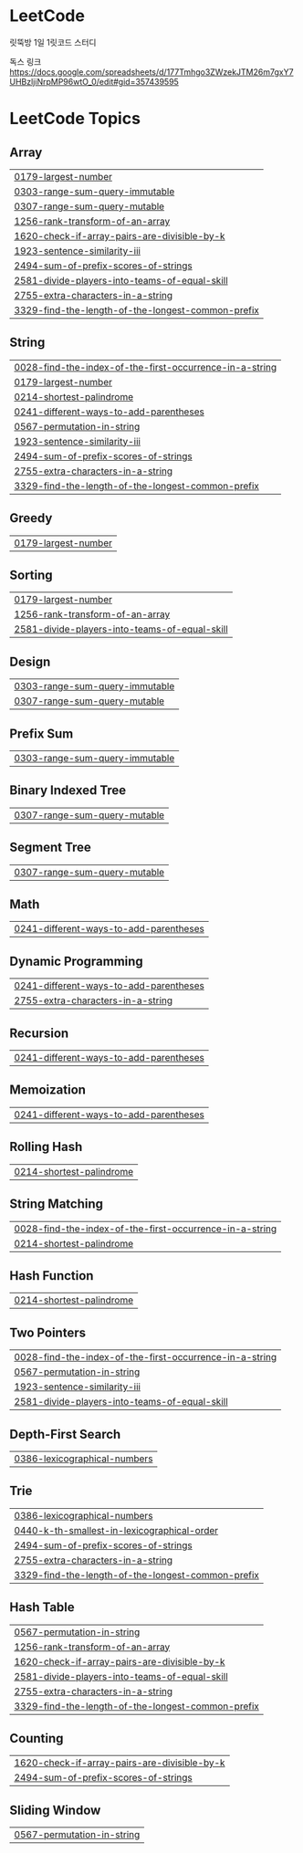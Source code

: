 # LeetCode

릿뚝방 1일 1릿코드 스터디

독스 링크 https://docs.google.com/spreadsheets/d/177Tmhgo3ZWzekJTM26m7gxY7UHBzljiNrpMP96wtO_0/edit#gid=357439595

<!---LeetCode Topics Start-->
# LeetCode Topics
## Array
|  |
| ------- |
| [0179-largest-number](https://github.com/Myeongjoon/LeetCode/tree/master/0179-largest-number) |
| [0303-range-sum-query-immutable](https://github.com/Myeongjoon/LeetCode/tree/master/0303-range-sum-query-immutable) |
| [0307-range-sum-query-mutable](https://github.com/Myeongjoon/LeetCode/tree/master/0307-range-sum-query-mutable) |
| [1256-rank-transform-of-an-array](https://github.com/Myeongjoon/LeetCode/tree/master/1256-rank-transform-of-an-array) |
| [1620-check-if-array-pairs-are-divisible-by-k](https://github.com/Myeongjoon/LeetCode/tree/master/1620-check-if-array-pairs-are-divisible-by-k) |
| [1923-sentence-similarity-iii](https://github.com/Myeongjoon/LeetCode/tree/master/1923-sentence-similarity-iii) |
| [2494-sum-of-prefix-scores-of-strings](https://github.com/Myeongjoon/LeetCode/tree/master/2494-sum-of-prefix-scores-of-strings) |
| [2581-divide-players-into-teams-of-equal-skill](https://github.com/Myeongjoon/LeetCode/tree/master/2581-divide-players-into-teams-of-equal-skill) |
| [2755-extra-characters-in-a-string](https://github.com/Myeongjoon/LeetCode/tree/master/2755-extra-characters-in-a-string) |
| [3329-find-the-length-of-the-longest-common-prefix](https://github.com/Myeongjoon/LeetCode/tree/master/3329-find-the-length-of-the-longest-common-prefix) |
## String
|  |
| ------- |
| [0028-find-the-index-of-the-first-occurrence-in-a-string](https://github.com/Myeongjoon/LeetCode/tree/master/0028-find-the-index-of-the-first-occurrence-in-a-string) |
| [0179-largest-number](https://github.com/Myeongjoon/LeetCode/tree/master/0179-largest-number) |
| [0214-shortest-palindrome](https://github.com/Myeongjoon/LeetCode/tree/master/0214-shortest-palindrome) |
| [0241-different-ways-to-add-parentheses](https://github.com/Myeongjoon/LeetCode/tree/master/0241-different-ways-to-add-parentheses) |
| [0567-permutation-in-string](https://github.com/Myeongjoon/LeetCode/tree/master/0567-permutation-in-string) |
| [1923-sentence-similarity-iii](https://github.com/Myeongjoon/LeetCode/tree/master/1923-sentence-similarity-iii) |
| [2494-sum-of-prefix-scores-of-strings](https://github.com/Myeongjoon/LeetCode/tree/master/2494-sum-of-prefix-scores-of-strings) |
| [2755-extra-characters-in-a-string](https://github.com/Myeongjoon/LeetCode/tree/master/2755-extra-characters-in-a-string) |
| [3329-find-the-length-of-the-longest-common-prefix](https://github.com/Myeongjoon/LeetCode/tree/master/3329-find-the-length-of-the-longest-common-prefix) |
## Greedy
|  |
| ------- |
| [0179-largest-number](https://github.com/Myeongjoon/LeetCode/tree/master/0179-largest-number) |
## Sorting
|  |
| ------- |
| [0179-largest-number](https://github.com/Myeongjoon/LeetCode/tree/master/0179-largest-number) |
| [1256-rank-transform-of-an-array](https://github.com/Myeongjoon/LeetCode/tree/master/1256-rank-transform-of-an-array) |
| [2581-divide-players-into-teams-of-equal-skill](https://github.com/Myeongjoon/LeetCode/tree/master/2581-divide-players-into-teams-of-equal-skill) |
## Design
|  |
| ------- |
| [0303-range-sum-query-immutable](https://github.com/Myeongjoon/LeetCode/tree/master/0303-range-sum-query-immutable) |
| [0307-range-sum-query-mutable](https://github.com/Myeongjoon/LeetCode/tree/master/0307-range-sum-query-mutable) |
## Prefix Sum
|  |
| ------- |
| [0303-range-sum-query-immutable](https://github.com/Myeongjoon/LeetCode/tree/master/0303-range-sum-query-immutable) |
## Binary Indexed Tree
|  |
| ------- |
| [0307-range-sum-query-mutable](https://github.com/Myeongjoon/LeetCode/tree/master/0307-range-sum-query-mutable) |
## Segment Tree
|  |
| ------- |
| [0307-range-sum-query-mutable](https://github.com/Myeongjoon/LeetCode/tree/master/0307-range-sum-query-mutable) |
## Math
|  |
| ------- |
| [0241-different-ways-to-add-parentheses](https://github.com/Myeongjoon/LeetCode/tree/master/0241-different-ways-to-add-parentheses) |
## Dynamic Programming
|  |
| ------- |
| [0241-different-ways-to-add-parentheses](https://github.com/Myeongjoon/LeetCode/tree/master/0241-different-ways-to-add-parentheses) |
| [2755-extra-characters-in-a-string](https://github.com/Myeongjoon/LeetCode/tree/master/2755-extra-characters-in-a-string) |
## Recursion
|  |
| ------- |
| [0241-different-ways-to-add-parentheses](https://github.com/Myeongjoon/LeetCode/tree/master/0241-different-ways-to-add-parentheses) |
## Memoization
|  |
| ------- |
| [0241-different-ways-to-add-parentheses](https://github.com/Myeongjoon/LeetCode/tree/master/0241-different-ways-to-add-parentheses) |
## Rolling Hash
|  |
| ------- |
| [0214-shortest-palindrome](https://github.com/Myeongjoon/LeetCode/tree/master/0214-shortest-palindrome) |
## String Matching
|  |
| ------- |
| [0028-find-the-index-of-the-first-occurrence-in-a-string](https://github.com/Myeongjoon/LeetCode/tree/master/0028-find-the-index-of-the-first-occurrence-in-a-string) |
| [0214-shortest-palindrome](https://github.com/Myeongjoon/LeetCode/tree/master/0214-shortest-palindrome) |
## Hash Function
|  |
| ------- |
| [0214-shortest-palindrome](https://github.com/Myeongjoon/LeetCode/tree/master/0214-shortest-palindrome) |
## Two Pointers
|  |
| ------- |
| [0028-find-the-index-of-the-first-occurrence-in-a-string](https://github.com/Myeongjoon/LeetCode/tree/master/0028-find-the-index-of-the-first-occurrence-in-a-string) |
| [0567-permutation-in-string](https://github.com/Myeongjoon/LeetCode/tree/master/0567-permutation-in-string) |
| [1923-sentence-similarity-iii](https://github.com/Myeongjoon/LeetCode/tree/master/1923-sentence-similarity-iii) |
| [2581-divide-players-into-teams-of-equal-skill](https://github.com/Myeongjoon/LeetCode/tree/master/2581-divide-players-into-teams-of-equal-skill) |
## Depth-First Search
|  |
| ------- |
| [0386-lexicographical-numbers](https://github.com/Myeongjoon/LeetCode/tree/master/0386-lexicographical-numbers) |
## Trie
|  |
| ------- |
| [0386-lexicographical-numbers](https://github.com/Myeongjoon/LeetCode/tree/master/0386-lexicographical-numbers) |
| [0440-k-th-smallest-in-lexicographical-order](https://github.com/Myeongjoon/LeetCode/tree/master/0440-k-th-smallest-in-lexicographical-order) |
| [2494-sum-of-prefix-scores-of-strings](https://github.com/Myeongjoon/LeetCode/tree/master/2494-sum-of-prefix-scores-of-strings) |
| [2755-extra-characters-in-a-string](https://github.com/Myeongjoon/LeetCode/tree/master/2755-extra-characters-in-a-string) |
| [3329-find-the-length-of-the-longest-common-prefix](https://github.com/Myeongjoon/LeetCode/tree/master/3329-find-the-length-of-the-longest-common-prefix) |
## Hash Table
|  |
| ------- |
| [0567-permutation-in-string](https://github.com/Myeongjoon/LeetCode/tree/master/0567-permutation-in-string) |
| [1256-rank-transform-of-an-array](https://github.com/Myeongjoon/LeetCode/tree/master/1256-rank-transform-of-an-array) |
| [1620-check-if-array-pairs-are-divisible-by-k](https://github.com/Myeongjoon/LeetCode/tree/master/1620-check-if-array-pairs-are-divisible-by-k) |
| [2581-divide-players-into-teams-of-equal-skill](https://github.com/Myeongjoon/LeetCode/tree/master/2581-divide-players-into-teams-of-equal-skill) |
| [2755-extra-characters-in-a-string](https://github.com/Myeongjoon/LeetCode/tree/master/2755-extra-characters-in-a-string) |
| [3329-find-the-length-of-the-longest-common-prefix](https://github.com/Myeongjoon/LeetCode/tree/master/3329-find-the-length-of-the-longest-common-prefix) |
## Counting
|  |
| ------- |
| [1620-check-if-array-pairs-are-divisible-by-k](https://github.com/Myeongjoon/LeetCode/tree/master/1620-check-if-array-pairs-are-divisible-by-k) |
| [2494-sum-of-prefix-scores-of-strings](https://github.com/Myeongjoon/LeetCode/tree/master/2494-sum-of-prefix-scores-of-strings) |
## Sliding Window
|  |
| ------- |
| [0567-permutation-in-string](https://github.com/Myeongjoon/LeetCode/tree/master/0567-permutation-in-string) |
<!---LeetCode Topics End-->